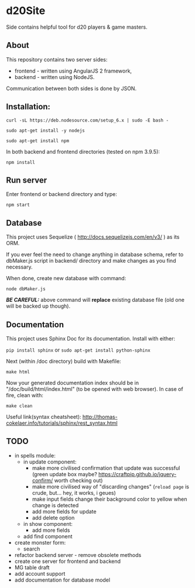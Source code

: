 # d20Site
Side contains helpful tool for d20 players & game masters.

## About
This repository contains two server sides:
* frontend - written using AngularJS 2 framework,
* backend - written using NodeJS.

Communication between both sides is done by JSON.

## Installation:

`curl -sL https://deb.nodesource.com/setup_6.x | sudo -E bash -`

`sudo apt-get install -y nodejs`

`sudo apt-get install npm`

In both backend and frontend directories (tested on npm 3.9.5):

`npm install`

## Run server

Enter frontend or backend directory and type:

`npm start`

## Database

This project uses Sequelize ( http://docs.sequelizejs.com/en/v3/ ) as its ORM.

If you ever feel the need to change anything in database schema, refer to dbMaker.js script in backend/ directory and make changes as you find necessary.

When done, create new database with command:

`node dbMaker.js`

***BE CAREFUL:*** above command will **replace** existing database file (old one will be backed up though).

## Documentation

This project uses Sphinx Doc for its documentation. Install with either:

`pip install sphinx` or `sudo apt-get install python-sphinx`

Next (within /doc directory) build with Makefile:

`make html`

Now your generated documentation index should be in "/doc/build/html/index.html" (to be opened with web browser). In case of fire, clean with:

`make clean`

Useful link(syntax cheatsheet): http://thomas-cokelaer.info/tutorials/sphinx/rest_syntax.html

## TODO

- in spells module:
  - in update component:
    - make more civilised confirmation that update was successful (green update box maybe? https://craftpip.github.io/jquery-confirm/ worth checking out)
    - make more civilised way of "discarding changes" (`reload page` is crude, but... hey, it works, i geues)
    - make input fields change their background color to yellow when change is detected
    - add more fields for update
    - add delete option
  - in show component:
    - add more fields
  - add find component
- create monster form:
  - search
- refactor backend server - remove obsolete methods
- create one server for frontend and backend
- MG table draft
- add account support
- add documentation for database model
